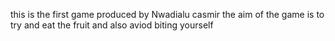 this is the first game produced by Nwadialu casmir 
the aim of the game is to try and eat the fruit and also aviod biting yourself 
